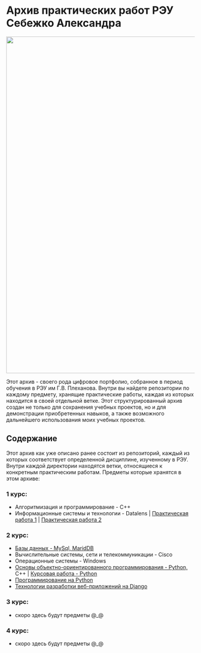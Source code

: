 # Архив практических работ РЭУ Себежко Александра

<div align="center">
  <img src="https://github.com/user-attachments/assets/152faa65-a71b-424c-8301-c4d2fd17f138" width="900">
</div>

Этот архив - своего рода цифровое портфолио, собранное в период обучения в РЭУ им Г.В. Плеханова. Внутри вы найдете репозитории по каждому предмету, хранящие практические работы, каждая из которых находится в своей отдельной ветке. Этот структурированный архив создан не только для сохранения учебных проектов, но и для демонстрации приобретенных навыков, а также возможного дальнейшего использования моих учебных проектов.

## Содержание

Этот архив как уже описано ранее состоит из репозиторий, каждый из которых соответствует определенной дисциплине, изученному в РЭУ. Внутри каждой директории находятся ветки, относящиеся к конкретным практическим работам. Предметы которые хранятся в этом архиве:

### 1 курс:
* Алгоритмизация и программирование - C++
* Информационные системы и технологии - Datalens | [Практическая работа 1](https://datalens.yandex/9qbbideeeinoy) | [Практическая работа 2](https://datalens.yandex/asqzoaigg696z)

### 2 курс:
* [Базы данных - MySql, MaridDB](https://github.com/Archive-of-practical-work-for-the-PRUE/Homework-SQL)
* Вычислительные системы, сети и телекоммуникации - Cisco
* Операционные системы - Windows
* [Основы объектно-ориентированного программирования - Python,](https://github.com/Archive-of-practical-work-for-the-PRUE/Homework-OOP) C++ | [Курсовая работа - Python](https://github.com/Archive-of-practical-work-for-the-PRUE/Visual-list-of-books-app)
* [Программирование на Python](https://github.com/Archive-of-practical-work-for-the-PRUE/Homework-Python)
* [Технологии разработки веб-приложений на Django](https://github.com/Archive-of-practical-work-for-the-PRUE/Test-Aggregator)

### 3 курс:
* скоро здесь будут предметы @_@

### 4 курс:
* скоро здесь будут предметы @_@
